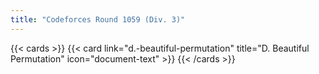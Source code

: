 ```yaml
---
title: "Codeforces Round 1059 (Div. 3)"
---
```


{{< cards >}}
  {{< card link="d.-beautiful-permutation" title="D. Beautiful Permutation" icon="document-text" >}}
{{< /cards >}}
